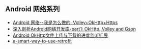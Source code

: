 Android 网络系列
---

* [Android 网络--我是怎么做的: Volley+OkHttp+Https](http://gold.xitu.io/entry/55b8db8200b0196faa293e72)
* [深入剖析Android网络开发库-part1: OkHttp, Volley and Gson](http://www.devtf.cn/?p=985)
* [Android OkHttp文件上传与下载的进度监听扩展](http://blog.csdn.net/sbsujjbcy/article/details/48194701)
* [a-smart-way-to-use-retrofit](http://blog.robinchutaux.com/blog/a-smart-way-to-use-retrofit/)
